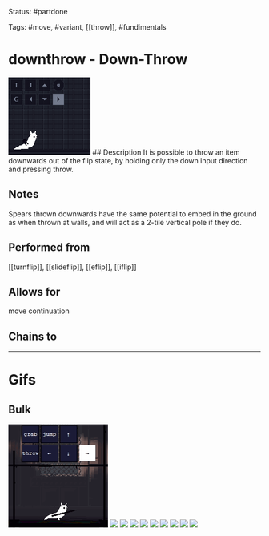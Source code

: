 Status: #partdone

Tags: #move, #variant, [[throw]], #fundimentals

# downthrow - Down-Throw
<img src=https://raw.githubusercontent.com/LauraHannah44/Rain-World-Movement/main/Files/downthrow_header.gif>
## Description
It is possible to throw an item downwards out of the flip state, by holding only the down input direction and pressing throw.

## Notes
Spears thrown downwards have the same potential to embed in the ground as when thrown at walls, and will act as a 2-tile vertical pole if they do.

## Performed from
[[turnflip]], [[slideflip]], [[eflip]], [[iflip]]

## Allows for
move continuation

## Chains to


___
# Gifs
## Bulk
<img src=https://raw.githubusercontent.com/LauraHannah44/Rain-World-Movement/main/Files/downthrow_0.gif>
<img src=https://raw.githubusercontent.com/LauraHannah44/Rain-World-Movement/main/Files/downthrow_1.gif>
<img src=https://raw.githubusercontent.com/LauraHannah44/Rain-World-Movement/main/Files/downthrow_2.gif>
<img src=https://raw.githubusercontent.com/LauraHannah44/Rain-World-Movement/main/Files/downthrow_3.gif>
<img src=https://raw.githubusercontent.com/LauraHannah44/Rain-World-Movement/main/Files/downthrow_4.gif>
<img src=https://raw.githubusercontent.com/LauraHannah44/Rain-World-Movement/main/Files/downthrow_5.gif>
<img src=https://raw.githubusercontent.com/LauraHannah44/Rain-World-Movement/main/Files/downthrow_6.gif>
<img src=https://raw.githubusercontent.com/LauraHannah44/Rain-World-Movement/main/Files/downthrow_7.gif>
<img src=https://raw.githubusercontent.com/LauraHannah44/Rain-World-Movement/main/Files/downthrow_8.gif>
<img src=https://raw.githubusercontent.com/LauraHannah44/Rain-World-Movement/main/Files/downthrow_9.gif>